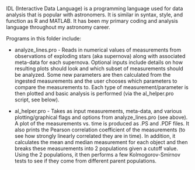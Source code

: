 IDL (Interactive Data Language) is a programming language used for data analysis that is popular with astronomers. 
It is similar in syntax, style, and function as R and MATLAB. 
It has been my primary coding and analysis language throughout my astronomy career.

Programs in this folder include:
- analyze_lines.pro - Reads in numerical values of measurements from observations of exploding stars (aka supernova) along with associated meta-data for each supernova.
Optional inputs include details on how resulting plots should look and which subset of measurements should be analyzed.
Some new parameters are then calculated from the ingested measurements and the user chooses which parameters to compare the measurements to.
Each type of measurement/parameter is then plotted and basic analysis is performed (via the al_helper.pro script, see below).

- al_helper.pro - Takes as input measurements, meta-data, and various plotting/graphical flags and options from analyze_lines.pro (see above).
A plot of the measurements vs. time is produced as .PS and .PDF files. It also prints the Pearson correlation coefficient of the measurements (to see how strongly linearly correlated they are in time).
In addition, it calculates the mean and median measurement for each object and then breaks these measurements into 2 populations given a cutoff value.
Using the 2 populations, it then performs a few Kolmogorov-Smirnov tests to see if they come from different parent populations.
